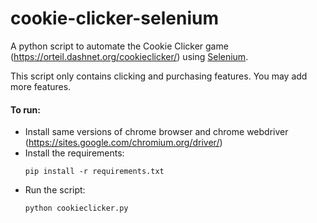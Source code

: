 # cookie-clicker-selenium

A python script to automate the Cookie Clicker game (https://orteil.dashnet.org/cookieclicker/) using [Selenium](https://www.selenium.dev/).

This script only contains clicking and purchasing features. You may add more features.

#### To run:
- Install same versions of chrome browser and chrome webdriver (https://sites.google.com/chromium.org/driver/)
- Install the requirements:
  ```
  pip install -r requirements.txt
  ```
- Run the script:
  ```
  python cookieclicker.py
  ```
